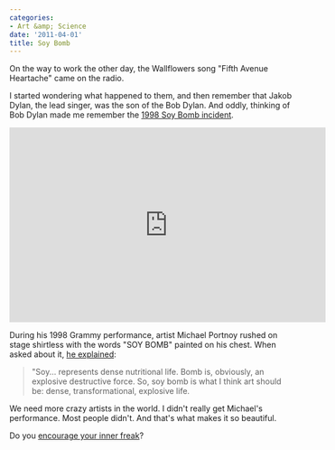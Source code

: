 ```yaml
---
categories:
- Art &amp; Science
date: '2011-04-01'
title: Soy Bomb
---
```


On the way to work the other day, the Wallflowers song "Fifth Avenue Heartache" came on the radio.

I started wondering what happened to them, and then remember that Jakob Dylan, the lead singer, was the son of the Bob Dylan. And oddly, thinking of Bob Dylan made me remember the <a href="https://www.youtube.com/watch?v=n_RIGzk3iTQ">1998 Soy Bomb incident</a>.

<p align="center"><iframe title="YouTube video player" width="560" height="345" src="https://www.youtube.com/embed/n_RIGzk3iTQ?rel=0" frameborder="0" allowfullscreen></iframe></p>

During his 1998 Grammy performance, artist Michael Portnoy rushed on stage shirtless with the words "SOY BOMB" painted on his chest. When asked about it, <a href="http://en.wikipedia.org/wiki/Michael_Portnoy">he explained</a>:

<blockquote>"Soy... represents dense nutritional life. Bomb is, obviously, an explosive destructive force. So, soy bomb is what I think art should be: dense, transformational, explosive life.</blockquote>

We need more crazy artists in the world. I didn't really get Michael's performance. Most people didn't. And that's what makes it so beautiful.

Do you <a href="http://www.google.com/url?sa=t&source=web&cd=1&ved=0CBYQFjAA&url=http%3A%2F%2Fwww.daverendall.typepad.com%2F&rct=j&q=freak%20factor&ei=ze9PTe6fEIXqgAfjlxU&usg=AFQjCNGdIlZ9J7hmsO-mO16PIKtdF64ySw&sig2=j9eq8Kdd4IPs_H80frSb6A&cad=rja">encourage your inner freak</a>?